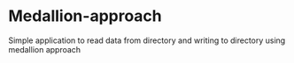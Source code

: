 # Medallion-approach
Simple application to read data from directory and writing to directory using medallion approach
